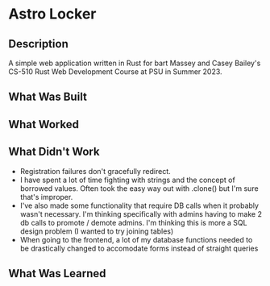 # Astro Locker

## Description

A simple web application written in Rust for bart Massey and Casey Bailey's CS-510 Rust Web Development Course at PSU in Summer 2023.

## What Was Built

## What Worked

## What Didn't Work

- Registration failures don't gracefully redirect.
- I have spent a lot of time fighting with strings and the concept of borrowed values. Often took the easy way out with .clone() but I'm sure that's improper.
- I've also made some functionality that require DB calls when it probably wasn't necessary. I'm thinking specifically with admins having to make 2 db calls to promote / demote admins. I'm thinking this is more a SQL design problem (I wanted to try joining tables)
- When going to the frontend, a lot of my database functions needed to be drastically changed to accomodate forms instead of straight queries

## What Was Learned
